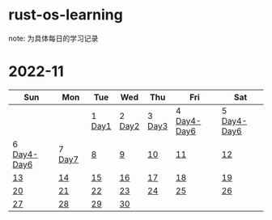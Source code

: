 # rust-os-learning
note: 为具体每日的学习记录


# 2022-11          
|Sun | Mon | Tue  | Wed | Thu | Fri | Sat |
|---| ---| ---| ---| ---| ---| ---|
|  |  | 1 <br> [Day1](note/Day1.md) | 2<br>[Day2](note/Day2.md) | 3 <br>[Day3](note/Day3.md) | 4 <br> [Day4-Day6](note/Day4~Day6.md) | 5 <br> [Day4-Day6](note/Day4~Day6.md) |
|6 <br> [Day4-Day6](note/Day4~Day6.md) | 7 [Day7](note/Day7.md) | [8](#118) | [9](#119) | [10](#1110) | [11](#1111) | [12](#1112) |
| [13](#1113) | [14](#1114) | [15](#1115) | [16](#1116) | [17](#1117) | [18](#1118) | [19](#1119) |
| [20](#1120) | [21](#1121) | [22](#1122) | [23](#1123) | [24](#1124) | [25](#1125) | [26](#1126) |
| [27](#1127) | [28](#1128) | [29](#1129) | [30](#1130) |